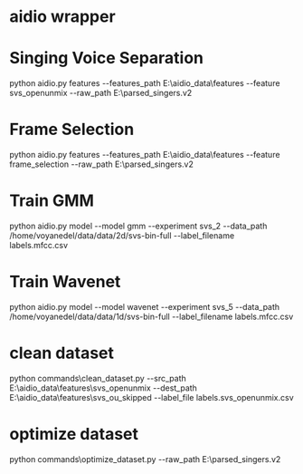 # aidio wrapper


# Singing Voice Separation
python aidio.py features --features_path E:\aidio_data\features --feature svs_openunmix --raw_path E:\parsed_singers.v2

# Frame Selection
python aidio.py features --features_path E:\aidio_data\features --feature frame_selection --raw_path E:\parsed_singers.v2


# Train GMM
python aidio.py model --model gmm --experiment svs_2 --data_path /home/voyanedel/data/data/2d/svs-bin-full --label_filename labels.mfcc.csv

# Train Wavenet

python aidio.py model --model wavenet --experiment svs_5 --data_path /home/voyanedel/data/data/1d/svs-bin-full --label_filename labels.mfcc.csv

# clean dataset
python commands\clean_dataset.py --src_path E:\aidio_data\features\svs_openunmix --dest_path E:\aidio_data\features\svs_ou_skipped --label_file labels.svs_openunmix.csv

# optimize dataset

python commands\optimize_dataset.py --raw_path E:\parsed_singers.v2